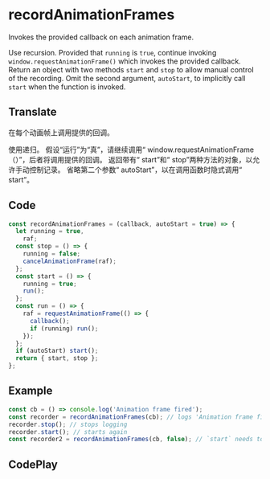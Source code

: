 # recordAnimationFrames

Invokes the provided callback on each animation frame.

Use recursion. 
Provided that `running` is `true`, continue invoking `window.requestAnimationFrame()` which invokes the provided callback. 
Return an object with two methods `start` and `stop` to allow manual control of the recording. 
Omit the second argument, `autoStart`, to implicitly call `start` when the function is invoked.

## Translate

在每个动画帧上调用提供的回调。

使用递归。
假设“运行”为“真”，请继续调用“ window.requestAnimationFrame（）”，后者将调用提供的回调。
返回带有“ start”和“ stop”两种方法的对象，以允许手动控制记录。
省略第二个参数“ autoStart”，以在调用函数时隐式调用“ start”。

## Code

```js
const recordAnimationFrames = (callback, autoStart = true) => {
  let running = true,
    raf;
  const stop = () => {
    running = false;
    cancelAnimationFrame(raf);
  };
  const start = () => {
    running = true;
    run();
  };
  const run = () => {
    raf = requestAnimationFrame(() => {
      callback();
      if (running) run();
    });
  };
  if (autoStart) start();
  return { start, stop };
};
```

## Example

```js
const cb = () => console.log('Animation frame fired');
const recorder = recordAnimationFrames(cb); // logs 'Animation frame fired' on each animation frame
recorder.stop(); // stops logging
recorder.start(); // starts again
const recorder2 = recordAnimationFrames(cb, false); // `start` needs to be explicitly called to begin recording frames
```

## CodePlay

<template>
  <code-play codeplay-id="" />
</template>
